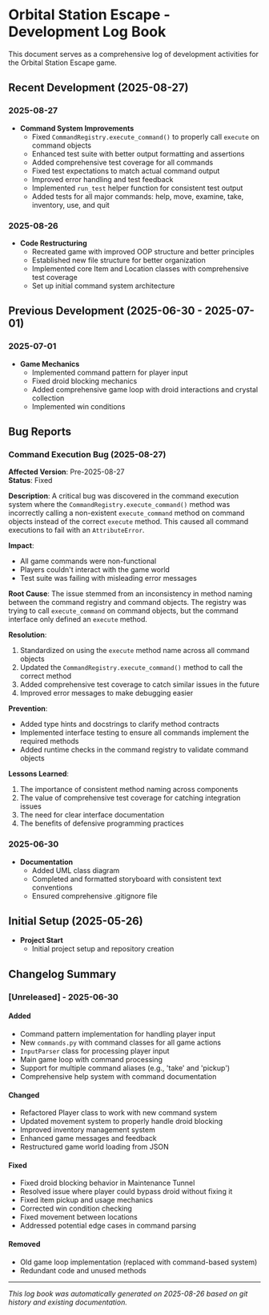 # Orbital Station Escape - Development Log Book

This document serves as a comprehensive log of development activities for the Orbital Station Escape game.

## Recent Development (2025-08-27)

### 2025-08-27
- **Command System Improvements**
  - Fixed `CommandRegistry.execute_command()` to properly call `execute` on command objects
  - Enhanced test suite with better output formatting and assertions
  - Added comprehensive test coverage for all commands
  - Fixed test expectations to match actual command output
  - Improved error handling and test feedback
  - Implemented `run_test` helper function for consistent test output
  - Added tests for all major commands: help, move, examine, take, inventory, use, and quit

### 2025-08-26
- **Code Restructuring**
  - Recreated game with improved OOP structure and better principles
  - Established new file structure for better organization
  - Implemented core Item and Location classes with comprehensive test coverage
  - Set up initial command system architecture

## Previous Development (2025-06-30 - 2025-07-01)

### 2025-07-01
- **Game Mechanics**
  - Implemented command pattern for player input
  - Fixed droid blocking mechanics
  - Added comprehensive game loop with droid interactions and crystal collection
  - Implemented win conditions

## Bug Reports

### Command Execution Bug (2025-08-27) 
**Affected Version**: Pre-2025-08-27  
**Status**: Fixed  

**Description**:
A critical bug was discovered in the command execution system where the `CommandRegistry.execute_command()` method was incorrectly calling a non-existent `execute_command` method on command objects instead of the correct `execute` method. This caused all command executions to fail with an `AttributeError`.

**Impact**:
- All game commands were non-functional
- Players couldn't interact with the game world
- Test suite was failing with misleading error messages

**Root Cause**:
The issue stemmed from an inconsistency in method naming between the command registry and command objects. The registry was trying to call `execute_command` on command objects, but the command interface only defined an `execute` method.

**Resolution**:
1. Standardized on using the `execute` method name across all command objects
2. Updated the `CommandRegistry.execute_command()` method to call the correct method
3. Added comprehensive test coverage to catch similar issues in the future
4. Improved error messages to make debugging easier

**Prevention**:
- Added type hints and docstrings to clarify method contracts
- Implemented interface testing to ensure all commands implement the required methods
- Added runtime checks in the command registry to validate command objects

**Lessons Learned**:
1. The importance of consistent method naming across components
2. The value of comprehensive test coverage for catching integration issues
3. The need for clear interface documentation
4. The benefits of defensive programming practices

### 2025-06-30
- **Documentation**
  - Added UML class diagram
  - Completed and formatted storyboard with consistent text conventions
  - Ensured comprehensive .gitignore file

## Initial Setup (2025-05-26)
- **Project Start**
  - Initial project setup and repository creation

## Changelog Summary

### [Unreleased] - 2025-06-30

#### Added
- Command pattern implementation for handling player input
- New `commands.py` with command classes for all game actions
- `InputParser` class for processing player input
- Main game loop with command processing
- Support for multiple command aliases (e.g., 'take' and 'pickup')
- Comprehensive help system with command documentation

#### Changed
- Refactored Player class to work with new command system
- Updated movement system to properly handle droid blocking
- Improved inventory management system
- Enhanced game messages and feedback
- Restructured game world loading from JSON

#### Fixed
- Fixed droid blocking behavior in Maintenance Tunnel
- Resolved issue where player could bypass droid without fixing it
- Fixed item pickup and usage mechanics
- Corrected win condition checking
- Fixed movement between locations
- Addressed potential edge cases in command parsing

#### Removed
- Old game loop implementation (replaced with command-based system)
- Redundant code and unused methods

---
*This log book was automatically generated on 2025-08-26 based on git history and existing documentation.*
